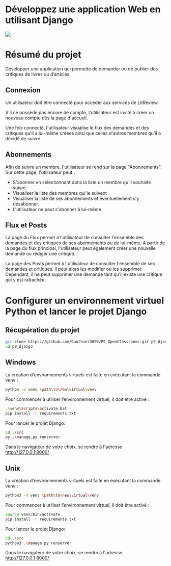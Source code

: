 # Développez une application Web en utilisant Django

![](https://camo.githubusercontent.com/7c691d06ed3e830244e052e43bb63780a25f0be9c7446cd4bea9f638dae92c99/68747470733a2f2f6f6e617465737465706f7572746f692e636f6d2f77702d636f6e74656e742f75706c6f6164732f323032302f30322f4c6f676f5f6f70656e636c617373726f6f6d735f6f6e617465737465706f7572746f692e6a7067)

# Résumé du projet

Développer une application qui permette de demander ou de publier des critiques de livres ou d’articles.

## Connexion
Un utilisateur doit être connecté pour accéder aux services de LitReview.

S'il ne possède pas encore de compte, l'utilisateur est invité à créer un nouveau compte dès la page d'accueil.

Une fois connecté, l'utilisateur visualise le flux des demandes et des critiques qu'il a lui-même créées ainsi que celles d'autres membres qu'il a décidé de suivre.

## Abonnements
Afin de suivre un membre, l'utilisateur se rend sur la page "Abonnements". Sur cette page, l'utilisateur peut :

- S'abonner en sélectionnant dans la liste un membre qu'il souhaite suivre.
- Visualiser la liste des membres qui le suivent
- Visualiser la liste de ses abonnements et éventuellement s'y désabonner.
- L'utilisateur ne peut s'abonner à lui-même.

## Flux et Posts
La page du Flux permet à l'utilisateur de consulter l'ensemble des demandes et des critiques de ses abonnements ou de lui-même. A partir de la page du flux principal, l'utilisateur peut également créer une nouvelle demande ou rédiger une critique.

La page des Posts permet à l'utilisateur de consulter l'ensemble de ses demandes et critiques. Il peut alors les modifier ou les supprimer. Cependant, il ne peut supprimer une demande tant qu'il existe une critique qui y est rattachée.

# Configurer un environnement virtuel Python et lancer le projet Django

## Récupération du projet

````Bash
git clone https://github.com/Gauthier3090/P9_OpenClassrooms.git p9_django
cd p9_django
````
## Windows

La création d'environnements virtuels est faite en exécutant la commande venv :

````Bash
python -m venv \path\to\new\virtual\venv
````

Pour commencer à utiliser l’environnement virtuel, il doit être activé :

````Bash
.\venv\Scripts\activate.bat
pip install -r requirements.txt
````

Pour lancer le projet Django:

````Bash
cd .\src
py .\manage.py runserver
````

Dans le navigateur de votre choix, se rendre à l'adresse http://127.0.0.1:8000/

## Unix

La création d'environnements virtuels est faite en exécutant la commande venv :

````Bash
python3 -m venv \path\to\new\virtual\venv
````

Pour commencer à utiliser l’environnement virtuel, il doit être activé :

````Bash
source venv/bin/activate
pip install -r requirements.txt
````

Pour lancer le projet Django:

````Bash
cd .\src
python3 .\manage.py runserver
````

Dans le navigateur de votre choix, se rendre à l'adresse http://127.0.0.1:8000/